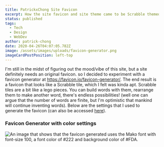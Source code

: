 ```yaml
---
title: PatrickxChong Site Favicon
excerpt: How the site favicon and site theme came to be Scrabble themed
status: published
tags:
  - Tech
  - Design
  - WebDev
author: patrick-chong
date: 2020-04-26T04:07:05.782Z
image: /assets/images/uploads/favicon-generator.png
imageCardPostPosition: left-top
---
```

I'm still in the midst of figuring out the mood/vibe of this site, but a site definitely needs an original favicon. so I decided to experiment with a favicon generator at <https://favicon.io/favicon-generator/>. The end result is a favicon that looks like a Scrabble tile, which I felt was kinda apt. Scrabble tiles are a bit like a lego pieces. You can build words with them, rearrange them to make another word, there's endless possibilities! (well one can argue that the number of words are finite, but I'm optimistic that mankind will continue inventing words). Below are the settings that I used to generate the favicon (can also be accessed [here](https://favicon.io/favicon-generator/?t=P&ff=Mako&fs=100&fc=%23222&b=rounded&bc=%23FDA)).

### Favicon Generator with color settings
![An image that shows that the favicon generated uses the Mako font with font-size 100, a font color of #222 and background color of #FDA.](/assets/images/uploads/favicon-generator.png)

